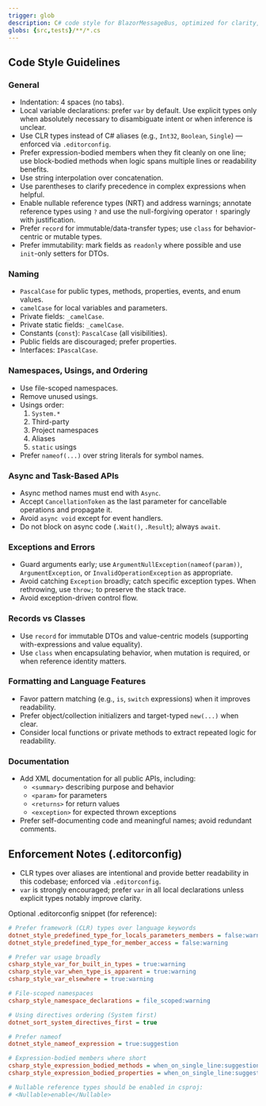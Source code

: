 ```yaml
---
trigger: glob
description: C# code style for BlazorMessageBus, optimized for clarity, consistency, and maintainability.
globs: {src,tests}/**/*.cs
---
```


## Code Style Guidelines

### General
- Indentation: 4 spaces (no tabs).
- Local variable declarations: prefer `var` by default. Use explicit types only when absolutely necessary to disambiguate intent or when inference is unclear.
- Use CLR types instead of C# aliases (e.g., `Int32`, `Boolean`, `Single`) — enforced via `.editorconfig`.
- Prefer expression-bodied members when they fit cleanly on one line; use block-bodied methods when logic spans multiple lines or readability benefits.
- Use string interpolation over concatenation.
- Use parentheses to clarify precedence in complex expressions when helpful.
- Enable nullable reference types (NRT) and address warnings; annotate reference types using `?` and use the null-forgiving operator `!` sparingly with justification.
- Prefer `record` for immutable/data-transfer types; use `class` for behavior-centric or mutable types.
- Prefer immutability: mark fields as `readonly` where possible and use `init`-only setters for DTOs.

### Naming
- `PascalCase` for public types, methods, properties, events, and enum values.
- `camelCase` for local variables and parameters.
- Private fields: `_camelCase`.
- Private static fields: `_camelCase`.
- Constants (`const`): `PascalCase` (all visibilities).
- Public fields are discouraged; prefer properties.
- Interfaces: `IPascalCase`.

### Namespaces, Usings, and Ordering
- Use file-scoped namespaces.
- Remove unused usings.
- Usings order:
  1. `System.*`
  2. Third-party
  3. Project namespaces
  4. Aliases
  5. `static` usings
- Prefer `nameof(...)` over string literals for symbol names.

### Async and Task-Based APIs
- Async method names must end with `Async`.
- Accept `CancellationToken` as the last parameter for cancellable operations and propagate it.
- Avoid `async void` except for event handlers.
- Do not block on async code (`.Wait()`, `.Result`); always `await`.

### Exceptions and Errors
- Guard arguments early; use `ArgumentNullException(nameof(param))`, `ArgumentException`, or `InvalidOperationException` as appropriate.
- Avoid catching `Exception` broadly; catch specific exception types. When rethrowing, use `throw;` to preserve the stack trace.
- Avoid exception-driven control flow.

### Records vs Classes
- Use `record` for immutable DTOs and value-centric models (supporting with-expressions and value equality).
- Use `class` when encapsulating behavior, when mutation is required, or when reference identity matters.

### Formatting and Language Features
- Favor pattern matching (e.g., `is`, `switch` expressions) when it improves readability.
- Prefer object/collection initializers and target-typed `new(...)` when clear.
- Consider local functions or private methods to extract repeated logic for readability.

### Documentation
- Add XML documentation for all public APIs, including:
  - `<summary>` describing purpose and behavior
  - `<param>` for parameters
  - `<returns>` for return values
  - `<exception>` for expected thrown exceptions
- Prefer self-documenting code and meaningful names; avoid redundant comments.

## Enforcement Notes (.editorconfig)
- CLR types over aliases are intentional and provide better readability in this codebase; enforced via `.editorconfig`.
- `var` is strongly encouraged; prefer `var` in all local declarations unless explicit types notably improve clarity.

Optional .editorconfig snippet (for reference):
```ini
# Prefer framework (CLR) types over language keywords
dotnet_style_predefined_type_for_locals_parameters_members = false:warning
dotnet_style_predefined_type_for_member_access = false:warning

# Prefer var usage broadly
csharp_style_var_for_built_in_types = true:warning
csharp_style_var_when_type_is_apparent = true:warning
csharp_style_var_elsewhere = true:warning

# File-scoped namespaces
csharp_style_namespace_declarations = file_scoped:warning

# Using directives ordering (System first)
dotnet_sort_system_directives_first = true

# Prefer nameof
dotnet_style_nameof_expression = true:suggestion

# Expression-bodied members where short
csharp_style_expression_bodied_methods = when_on_single_line:suggestion
csharp_style_expression_bodied_properties = when_on_single_line:suggestion

# Nullable reference types should be enabled in csproj:
# <Nullable>enable</Nullable>